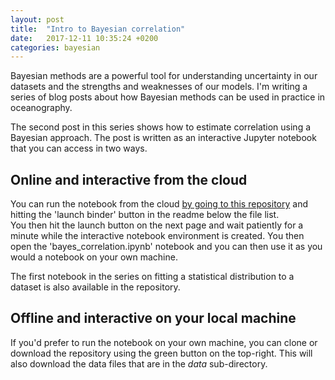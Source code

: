```yaml
---
layout: post
title:  "Intro to Bayesian correlation"
date:   2017-12-11 10:35:24 +0200
categories: bayesian
---
```

<script type="text/javascript" async
  src="https://cdn.mathjax.org/mathjax/latest/MathJax.js?config=TeX-MML-AM_CHTML">
</script>

Bayesian methods are a powerful tool for understanding uncertainty in our
datasets and the strengths and weaknesses of our models.  I'm writing a series
of blog posts about how Bayesian methods can be used in practice in oceanography.

The second post in this series shows how to estimate correlation using a
Bayesian approach.  The post is written as an interactive Jupyter notebook that
you can access in two ways.

## Online and interactive from the cloud
You can run the notebook from the cloud
[by going to this repository](https://github.com/braaannigan/explore_data) and
hitting the 'launch binder' button in the readme below the file list.  
You then hit the launch
button on the next page and wait patiently for a minute while the interactive
notebook environment is created.  You then open the 'bayes_correlation.ipynb'
notebook and you can then use it as you would a notebook on your own machine.

The first notebook in the series on fitting a statistical distribution
to a dataset is also available in the repository.

## Offline and interactive on your local machine
If you'd prefer to run the notebook on your own machine, you can clone or
download the repository using the green button on the top-right.  This will also
download the data files that are in the *data* sub-directory.
